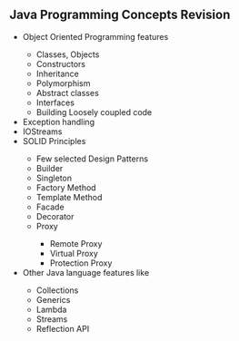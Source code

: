 ## Java Programming Concepts Revision

<ul>
<li> Object Oriented Programming features </li>
<ul>

<li> Classes, Objects </li>

<li> Constructors </li>

<li> Inheritance </li>

<li> Polymorphism </li>

<li> Abstract classes </li>

<li> Interfaces </li>

<li> Building Loosely coupled code </li>
</ul>

<li> Exception handling </li>

<li> IOStreams </li>

<li> SOLID Principles </li>

<ul>

<li> Few selected Design Patterns </li>

<li> Builder </li>

<li> Singleton </li>

<li> Factory Method </li>

<li> Template Method </li>

<li> Facade </li>

<li> Decorator </li>

<li> Proxy </li>
<ul>

<li> Remote Proxy </li>

<li> Virtual Proxy </li>

<li> Protection Proxy </li>
</ul>
</ul>

<li> Other Java language features like </li>
<ul>
<li> Collections </li>

<li> Generics </li>

<li> Lambda </li>

<li> Streams </li>

<li> Reflection API </li>
</ul>

</ul>

